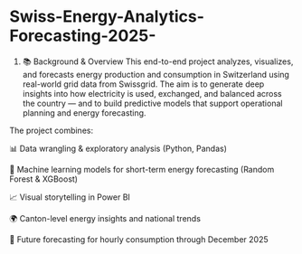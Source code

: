# Swiss-Energy-Analytics-Forecasting-2025-

1. 📚 Background & Overview
This end-to-end project analyzes, visualizes, and forecasts energy production and consumption in Switzerland using real-world grid data from Swissgrid. The aim is to generate deep insights into how electricity is used, exchanged, and balanced across the country — and to build predictive models that support operational planning and energy forecasting.

The project combines:

📊 Data wrangling & exploratory analysis (Python, Pandas)

🧠 Machine learning models for short-term energy forecasting (Random Forest & XGBoost)

📈 Visual storytelling in Power BI

🌍 Canton-level energy insights and national trends

🔮 Future forecasting for hourly consumption through December 2025

